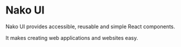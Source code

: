 # Nako UI

Nako UI provides accessible, reusable and simple React components.

It makes creating web applications and websites easy.
